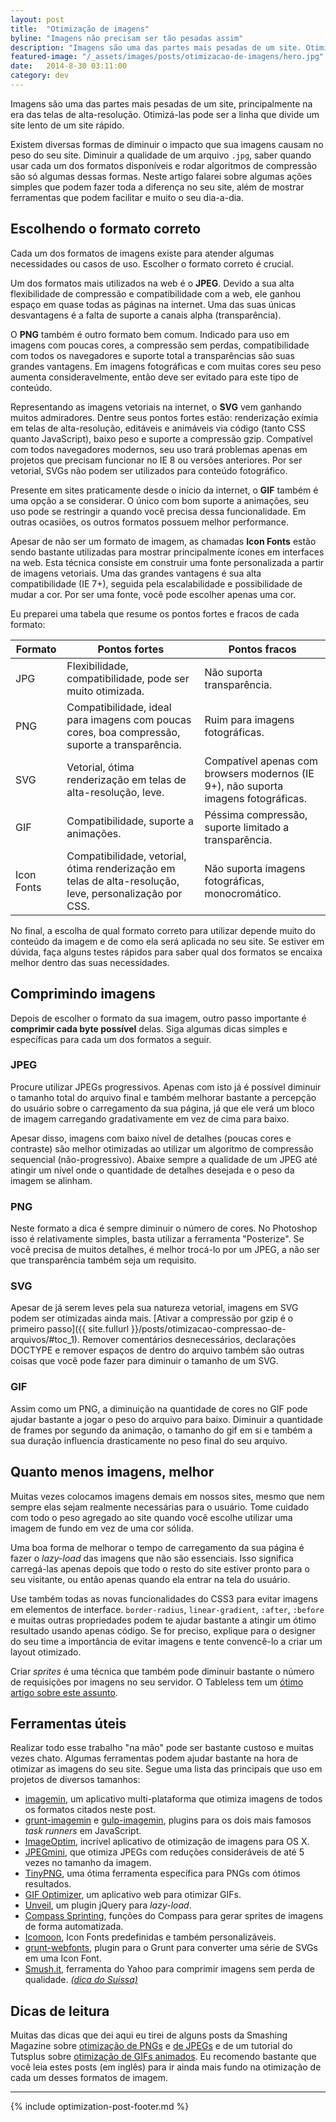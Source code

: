 ```yaml
---
layout: post
title:  "Otimização de imagens"
byline: "Imagens não precisam ser tão pesadas assim"
description: "Imagens são uma das partes mais pesadas de um site. Otimize seu site usando ferramentas para diminuir o peso de suas imagens"
featured-image: "/_assets/images/posts/otimizacao-de-imagens/hero.jpg"
date:   2014-8-30 03:11:00
category: dev
---
```


Imagens são uma das partes mais pesadas de um site, principalmente na era das telas de alta-resolução. Otimizá-las pode ser a linha que divide um site lento de um site rápido.

<!--more-->

Existem diversas formas de diminuir o impacto que sua imagens causam no peso do seu site. Diminuir a qualidade de um arquivo `.jpg`, saber quando usar cada um dos formatos disponíveis e rodar algoritmos de compressão são só algumas dessas formas. Neste artigo falarei sobre algumas ações simples que podem fazer toda a diferença no seu site, além de mostrar ferramentas que podem facilitar e muito o seu dia-a-dia.

## Escolhendo o formato correto

Cada um dos formatos de imagens existe para atender algumas necessidades ou casos de uso. Escolher o formato correto é crucial.

Um dos formatos mais utilizados na web é o **JPEG**. Devido a sua alta flexibilidade de compressão e compatibilidade com a web, ele ganhou espaço em quase todas as páginas na internet. Uma das suas únicas desvantagens é a falta de suporte a canais alpha (transparência).

O **PNG** também é outro formato bem comum. Indicado para uso em imagens com poucas cores, a compressão sem perdas, compatibilidade com todos os navegadores e suporte total a transparências são suas grandes vantagens. Em imagens fotográficas e com muitas cores seu peso aumenta consideravelmente, então deve ser evitado para este tipo de conteúdo.

Representando as imagens vetoriais na internet, o **SVG** vem ganhando muitos admiradores. Dentre seus pontos fortes estão: renderização exímia em telas de alta-resolução, editáveis e animáveis via código (tanto CSS quanto JavaScript), baixo peso e suporte a compressão gzip. Compatível com todos navegadores modernos, seu uso trará problemas apenas em projetos que precisam funcionar no IE 8 ou versões anteriores. Por ser vetorial, SVGs não podem ser utilizados para conteúdo fotográfico.

Presente em sites praticamente desde o início da internet, o **GIF** também é uma opção a se considerar. O único com bom suporte a animações, seu uso pode se restringir a quando você precisa dessa funcionalidade. Em outras ocasiões, os outros formatos possuem melhor performance.

Apesar de não ser um formato de imagem, as chamadas **Icon Fonts** estão sendo bastante utilizadas para mostrar principalmente ícones em interfaces na web. Esta técnica consiste em construir uma fonte personalizada a partir de imagens vetoriais. Uma das grandes vantagens é sua alta compatibilidade (IE 7+), seguida pela escalabilidade e possibilidade de mudar a cor. Por ser uma fonte, você pode escolher apenas uma cor.

Eu preparei uma tabela que resume os pontos fortes e fracos de cada formato:

| Formato | Pontos fortes | Pontos fracos |
|---------|---------------|---------------|
| JPG | Flexibilidade, compatibilidade, pode ser muito otimizada. | Não suporta transparência. |
| PNG | Compatibilidade, ideal para imagens com poucas cores, boa compressão, suporte a transparência. | Ruim para imagens fotográficas. |
| SVG | Vetorial, ótima renderização em telas de alta-resolução, leve. | Compatível apenas com browsers modernos (IE 9+), não suporta imagens fotográficas. |
| GIF | Compatibilidade, suporte a animações. | Péssima compressão, suporte limitado a transparência. |
| Icon Fonts | Compatibilidade, vetorial, ótima renderização em telas de alta-resolução, leve, personalização por CSS. | Não suporta imagens fotográficas, monocromático. |

No final, a escolha de qual formato correto para utilizar depende muito do conteúdo da imagem e de como ela será aplicada no seu site. Se estiver em dúvida, faça alguns testes rápidos para saber qual dos formatos se encaixa melhor dentro das suas necessidades.

## Comprimindo imagens

Depois de escolher o formato da sua imagem, outro passo importante é **comprimir cada byte possível** delas. Siga algumas dicas simples e específicas para cada um dos formatos a seguir.

### JPEG

Procure utilizar JPEGs progressivos. Apenas com isto já é possível diminuir o tamanho total do arquivo final e também melhorar bastante a percepção do usuário sobre o carregamento da sua página, já que ele verá um bloco de imagem carregando gradativamente em vez de cima para baixo.

Apesar disso, imagens com baixo nível de detalhes (poucas cores e contraste) são melhor otimizadas ao utilizar um algoritmo de compressão sequencial (não-progressivo). Abaixe sempre a qualidade de um JPEG até atingir um nível onde o quantidade de detalhes desejada e o peso da imagem se alinham.

### PNG

Neste formato a dica é sempre diminuir o número de cores. No Photoshop isso é relativamente simples, basta utilizar a ferramenta "Posterize". Se você precisa de muitos detalhes, é melhor trocá-lo por um JPEG, a não ser que transparência também seja um requisito.

### SVG

Apesar de já serem leves pela sua natureza vetorial, imagens em SVG podem ser otimizadas ainda mais. [Ativar a compressão por gzip é o primeiro passo]({{ site.fullurl }}/posts/otimizacao-compressao-de-arquivos/#toc_1). Remover comentários desnecessários, declarações DOCTYPE e remover espaços de dentro do arquivo também são outras coisas que você pode fazer para diminuir o tamanho de um SVG.

### GIF

Assim como um PNG, a diminuição na quantidade de cores no GIF pode ajudar bastante a jogar o peso do arquivo para baixo. Diminuir a quantidade de frames por segundo da animação, o tamanho do gif em si e também a sua duração influencia drasticamente no peso final do seu arquivo.

## Quanto menos imagens, melhor

Muitas vezes colocamos imagens demais em nossos sites, mesmo que nem sempre elas sejam realmente necessárias para o usuário. Tome cuidado com todo o peso agregado ao site quando você escolhe utilizar uma imagem de fundo em vez de uma cor sólida.

Uma boa forma de melhorar o tempo de carregamento da sua página é fazer o *lazy-load* das imagens que não são essenciais. Isso significa carregá-las apenas depois que todo o resto do site estiver pronto para o seu visitante, ou então apenas quando ela entrar na tela do usuário.

Use também todas as novas funcionalidades do CSS3 para evitar imagens em elementos de interface. `border-radius`, `linear-gradient`, `:after`, `:before` e muitas outras propriedades podem te ajudar bastante a atingir um ótimo resultado usando apenas código. Se for preciso, explique para o designer do seu time a importância de evitar imagens e tente convencê-lo a criar um layout otimizado.

Criar *sprites* é uma técnica que também pode diminuir bastante o número de requisições por imagens no seu servidor. O Tableless tem um [ótimo artigo sobre este assunto](http://tableless.com.br/css-sprites/ "Post no Tableless sobre CSS Sprites").

## Ferramentas úteis

Realizar todo esse trabalho "na mão" pode ser bastante custoso e muitas vezes chato. Algumas ferramentas podem ajudar bastante na hora de otimizar as imagens do seu site. Segue uma lista das principais que uso em projetos de diversos tamanhos:

- [imagemin](https://github.com/imagemin/imagemin-app), um aplicativo multi-plataforma que otimiza imagens de todos os formatos citados neste post.
- [grunt-imagemin](https://github.com/gruntjs/grunt-contrib-imagemin) e [gulp-imagemin](https://github.com/sindresorhus/gulp-imagemin), plugins para os dois mais famosos *task runners* em JavaScript.
- [ImageOptim](https://imageoptim.com), incrível aplicativo de otimização de imagens para OS X.
- [JPEGmini](http://www.jpegmini.com), que otimiza JPEGs com reduções consideráveis de até 5 vezes no tamanho da imagem.
- [TinyPNG](https://tinypng.com), uma ótima ferramenta específica para PNGs com ótimos resultados.
- [GIF Optimizer](http://ezgif.com/optimize), um aplicativo web para otimizar GIFs.
- [Unveil](http://luis-almeida.github.io/unveil/), um plugin jQuery para *lazy-load*.
- [Compass Sprinting](http://compass-style.org/help/tutorials/spriting/), funções do Compass para gerar sprites de imagens de forma automatizada.
- [Icomoon](https://icomoon.io), Icon Fonts predefinidas e também personalizáveis.
- [grunt-webfonts](https://github.com/sapegin/grunt-webfont), plugin para o Grunt para converter uma série de SVGs em uma Icon Font.
- [Smush.it](http://www.imgopt.com/), ferramenta do Yahoo para comprimir imagens sem perda de qualidade. *[(dica do Suissa)](http://www.hugobessa.com.br/posts/otimizacao-de-imagens/#comment-1570988504)*

## Dicas de leitura

Muitas das dicas que dei aqui eu tirei de alguns posts da Smashing Magazine sobre [otimização de PNGs](http://www.smashingmagazine.com/2009/07/15/clever-png-optimization-techniques/) e [de JPEGs](http://www.smashingmagazine.com/2009/07/01/clever-jpeg-optimization-techniques/ "Otimização de JPEGs") e de um tutorial do Tutsplus sobre [otimização de GIFs animados](http://design.tutsplus.com/tutorials/10-ways-to-optimize-an-animated-gif-file--psd-34649). Eu recomendo bastante que você leia estes posts (em inglês) para ir ainda mais fundo na otimização de cada um desses formatos de imagem.

***

{% include optimization-post-footer.md %}
